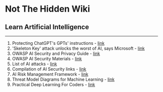 # Not The Hidden Wiki

## Learn Artificial Intelligence
-----

1. Protecting ChatGPT's GPTs' instructions - [link](https://github.com/0xeb/TheBigPromptLibrary/tree/main/Security/GPT-Protections)
2. 'Skeleton Key' attack unlocks the worst of AI, says Microsoft - [link](https://www.theregister.com/2024/06/28/microsoft_skeleton_key_ai_attack/)
3. OWASP AI Security and Privacy Guide - [link](https://owasp.org/www-project-ai-security-and-privacy-guide/#)
4. OWASP AI Security Materials - [link](https://owaspai.org/)
5. List of AI attacks - [link](https://github.com/jiep/offensive-ai-compilation)
6. Compilation of AI Security links - [link](https://github.com/DeepSpaceHarbor/Awesome-AI-Security)
7. AI Risk Management Framework - [link](https://www.nist.gov/itl/ai-risk-management-framework)
8. Threat Model Diagrams for Machine Learning - [link](https://shostack.org/blog/five-threat-model-diagrams-for-ml/)
9. Practical Deep Learning For Coders - [link](https://course.fast.ai/)
